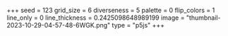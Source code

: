 +++
seed = 123
grid_size = 6
diverseness = 5
palette = 0
flip_colors = 1
line_only = 0
line_thickness = 0.2425098648989199
image = "thumbnail-2023-10-29-04-57-48-6WGK.png"
type = "p5js"
+++

